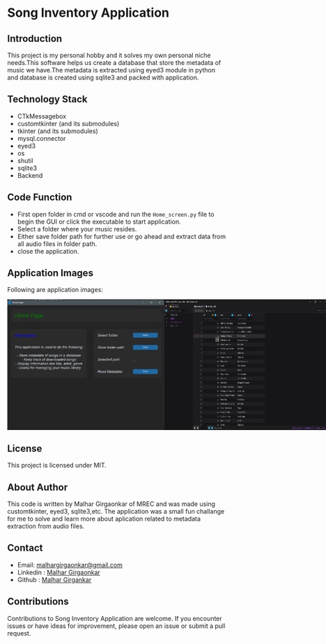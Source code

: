 # Song Inventory Application

## Introduction

This project is my personal hobby and it solves my own personal niche needs.This software helps us create a database that store the metadata of music we have.The metadata is extracted using eyed3 module in python and database is created using sqlite3 and packed with application.

## Technology Stack
- CTkMessagebox
- customtkinter (and its submodules)
- tkinter (and its submodules)
- mysql.connector
- eyed3
- os
- shutil
- sqlite3
- Backend

## Code Function

- First open folder in cmd or vscode and run the `Home_screen.py` file to begin the GUI or click the executable to start application.
- Select a folder where your music resides.
- Either save folder path for further use or go ahead and extract data from all audio files in folder path.
- close the application.

## Application Images

Following are application images:

<div style="display: flex; justify-content: space-between;">
  <img src="https://raw.githubusercontent.com/Malhar-Girgaonkar/Song-Inventory-code/main/Demo/Mainpage.png" alt="Mainpage" width="400" height="300"/>
  <img src="https://raw.githubusercontent.com/Malhar-Girgaonkar/Song-Inventory-code/main/Demo/Database.png" alt="Database" width="400" height="300"/>
</div>

## License

This project is licensed under MIT.

## About Author

This code is written by Malhar Girgaonkar of MREC and was made using customtkinter, eyed3, sqlite3,etc. The application was a small fun challange for me to solve and learn more about aplication related to metadata extraction from audio files.

## Contact 

- Email: [malhargirgaonkar@gmail.com](mailto:malhargirgaonkar@gmail.com)
- Linkedin : [Malhar Girgaonkar](https://www.linkedin.com/in/malhar-girgaonkar-b9223a28a?utm_source=share&utm_campaign=share_via&utm_content=profile&utm_medium=android_app)
- Github : [Malhar Girgankar](https://github.com/Malhar-Girgaonkar)

## Contributions

Contributions to Song Inventory Application are welcome. If you encounter issues or have ideas for improvement, please open an issue or submit a pull request.
